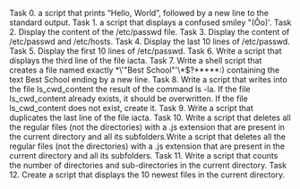 Task 0. a script that prints “Hello, World”, followed by a new line to the standard output.
Task 1. a script that displays a confused smiley "(Ôo)'.
Task 2. Display the content of the /etc/passwd file.
Task 3. Display the content of /etc/passwd and /etc/hosts.
Task 4. Display the last 10 lines of /etc/passwd.
Task 5. Display the first 10 lines of /etc/passwd.
Task 6. Write a script that displays the third line of the file iacta.
Task 7. Write a shell script that creates a file named exactly \*\\'"Best School"\'\\*$\?\*\*\*\*\*:) containing the text Best School ending by a new line.
Task 8. Write a script that writes into the file ls_cwd_content the result of the command ls -la. If the file ls_cwd_content already exists, it should be overwritten. If the file ls_cwd_content does not exist, create it.
Task 9. Write a script that duplicates the last line of the file iacta.
Task 10. Write a script that deletes all the regular files (not the directories) with a .js extension that are present in the current directory and all its subfolders.Write a script that deletes all the regular files (not the directories) with a .js extension that are present in the current directory and all its subfolders.
Task 11. Write a script that counts the number of directories and sub-directories in the current directory.
Task 12. Create a script that displays the 10 newest files in the current directory.
